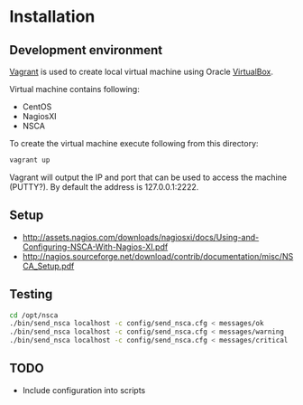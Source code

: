 Installation
============

Development environment
-----------------------

[Vagrant](http://www.vagrantup.com/) is used to create local virtual machine using Oracle [VirtualBox](https://www.virtualbox.org/).

Virtual machine contains following:
* CentOS
* NagiosXI
* NSCA

To create the virtual machine execute following from this directory:

```bash
vagrant up
```

Vagrant will output the IP and port that can be used to access the machine (PUTTY?). By default the address is 127.0.0.1:2222.

Setup
-----

* http://assets.nagios.com/downloads/nagiosxi/docs/Using-and-Configuring-NSCA-With-Nagios-XI.pdf
* http://nagios.sourceforge.net/download/contrib/documentation/misc/NSCA_Setup.pdf

Testing
-------

```bash
cd /opt/nsca
./bin/send_nsca localhost -c config/send_nsca.cfg < messages/ok
./bin/send_nsca localhost -c config/send_nsca.cfg < messages/warning
./bin/send_nsca localhost -c config/send_nsca.cfg < messages/critical
```

TODO
----

* Include configuration into scripts

